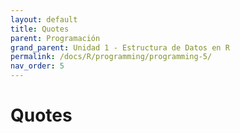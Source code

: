 ```yaml
---
layout: default
title: Quotes
parent: Programación
grand_parent: Unidad 1 - Estructura de Datos en R
permalink: /docs/R/programming/programming-5/
nav_order: 5
---
```


# Quotes

